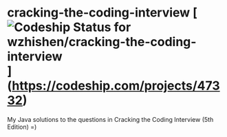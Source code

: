 # cracking-the-coding-interview [ ![Codeship Status for wzhishen/cracking-the-coding-interview](https://codeship.com/projects/bfc46a50-4d1a-0132-df74-5a56e8d5bc4a/status)] (https://codeship.com/projects/47332)

My Java solutions to the questions in Cracking the Coding Interview (5th Edition) =)
